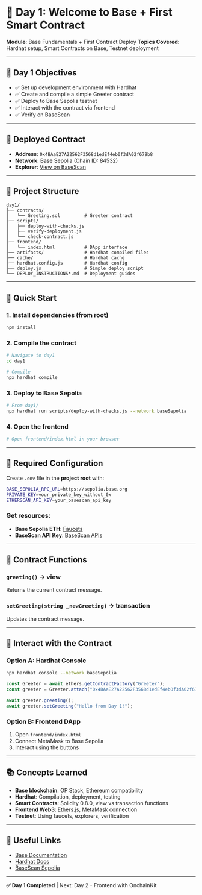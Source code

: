# 📅 Day 1: Welcome to Base + First Smart Contract

**Module**: Base Fundamentals + First Contract Deploy
**Topics Covered**: Hardhat setup, Smart Contracts on Base, Testnet deployment

---

## 🎯 Day 1 Objectives

- ✅ Set up development environment with Hardhat
- ✅ Create and compile a simple Greeter contract
- ✅ Deploy to Base Sepolia testnet
- ✅ Interact with the contract via frontend
- ✅ Verify on BaseScan

---

## 📍 Deployed Contract

- **Address**: `0x4BAaE27A22562F3568d1edEf4eb0f3dA02f679b8`
- **Network**: Base Sepolia (Chain ID: 84532)
- **Explorer**: [View on BaseScan](https://sepolia.basescan.org/address/0x4BAaE27A22562F3568d1edEf4eb0f3dA02f679b8)

---

## 📁 Project Structure

```
day1/
├── contracts/
│   └── Greeting.sol         # Greeter contract
├── scripts/
│   ├── deploy-with-checks.js
│   ├── verify-deployment.js
│   └── check-contract.js
├── frontend/
│   └── index.html           # DApp interface
├── artifacts/               # Hardhat compiled files
├── cache/                   # Hardhat cache
├── hardhat.config.js        # Hardhat config
├── deploy.js                # Simple deploy script
└── DEPLOY_INSTRUCTIONS*.md  # Deployment guides
```

---

## 🚀 Quick Start

### 1. Install dependencies (from root)
```bash
npm install
```

### 2. Compile the contract
```bash
# Navigate to day1
cd day1

# Compile
npx hardhat compile
```

### 3. Deploy to Base Sepolia
```bash
# From day1/
npx hardhat run scripts/deploy-with-checks.js --network baseSepolia
```

### 4. Open the frontend
```bash
# Open frontend/index.html in your browser
```

---

## 🔧 Required Configuration

Create `.env` file in the **project root** with:

```bash
BASE_SEPOLIA_RPC_URL=https://sepolia.base.org
PRIVATE_KEY=your_private_key_without_0x
ETHERSCAN_API_KEY=your_basescan_api_key
```

### Get resources:
- **Base Sepolia ETH**: [Faucets](https://docs.base.org/tools/network-faucets)
- **BaseScan API Key**: [BaseScan APIs](https://basescan.org/apis)

---

## 📖 Contract Functions

### `greeting()` → view
Returns the current contract message.

### `setGreeting(string _newGreeting)` → transaction
Updates the contract message.

---

## 🧪 Interact with the Contract

### Option A: Hardhat Console
```bash
npx hardhat console --network baseSepolia
```
```javascript
const Greeter = await ethers.getContractFactory("Greeter");
const greeter = Greeter.attach("0x4BAaE27A22562F3568d1edEf4eb0f3dA02f679b8");

await greeter.greeting();
await greeter.setGreeting("Hello from Day 1!");
```

### Option B: Frontend DApp
1. Open `frontend/index.html`
2. Connect MetaMask to Base Sepolia
3. Interact using the buttons

---

## 📚 Concepts Learned

- **Base blockchain**: OP Stack, Ethereum compatibility
- **Hardhat**: Compilation, deployment, testing
- **Smart Contracts**: Solidity 0.8.0, view vs transaction functions
- **Frontend Web3**: Ethers.js, MetaMask connection
- **Testnet**: Using faucets, explorers, verification

---

## 🔗 Useful Links

- [Base Documentation](https://docs.base.org/)
- [Hardhat Docs](https://hardhat.org/docs)
- [BaseScan Sepolia](https://sepolia.basescan.org/)

---

**✅ Day 1 Completed** | Next: Day 2 - Frontend with OnchainKit
